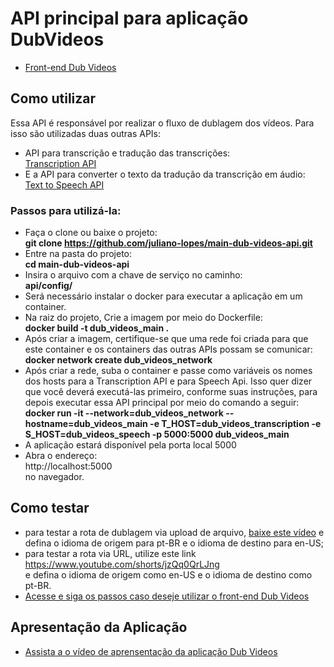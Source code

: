 # API principal para aplicação DubVideos
* [Front-end Dub Videos](https://github.com/juliano-lopes/dub-videos-front-end)

## Como utilizar
Essa API é responsável por realizar o fluxo de dublagem dos vídeos. Para isso são utilizadas duas outras APIs:  
* API para transcrição e tradução das transcrições:  
[Transcription API](https://github.com/juliano-lopes/transcription-api)  
* E a API para converter o texto da tradução da transcrição em áudio:  
[Text to Speech API](https://github.com/juliano-lopes/text-to-speech-api)  
### Passos para utilizá-la:
* Faça o clone ou baixe o projeto:  
**git clone https://github.com/juliano-lopes/main-dub-videos-api.git**  
* Entre na pasta do projeto:  
**cd main-dub-videos-api**  
* Insira o arquivo com a chave de serviço no caminho:  
**api/config/**
* Será necessário instalar o docker para executar a aplicação em um container.
* Na raiz do projeto, Crie a imagem por meio do Dockerfile:  
**docker build -t dub_videos_main .**  
* Após criar a imagem, certifique-se que uma rede foi criada para que este container e os containers das outras APIs possam se comunicar:
**docker network create dub_videos_network**
* Após criar a rede, suba o container e passe como variáveis os nomes dos hosts para a Transcription API e para Speech Api. Isso quer dizer que você deverá executá-las primeiro, conforme suas instruções, para depois executar essa API principal por meio do comando a seguir:  
**docker run -it --network=dub_videos_network --hostname=dub_videos_main -e T_HOST=dub_videos_transcription -e S_HOST=dub_videos_speech -p 5000:5000 dub_videos_main**  
* A aplicação estará disponível pela porta local 5000
* Abra o endereço:  
http://localhost:5000   
no navegador.  

 ## Como testar

 * para testar a rota de dublagem via upload de arquivo, [baixe este vídeo](https://drive.google.com/file/d/10UoBIsbx1xSGiYY-CP180pMAxoflLJWI/view?usp=sharing) e defina o idioma de origem para pt-BR e o idioma de destino para en-US;
 * para testar a rota via URL, utilize este link 
https://www.youtube.com/shorts/jzQq0QrLJng  
e defina o idioma de origem como en-US e o idioma de destino como pt-BR.
* [Acesse e siga os passos caso deseje utilizar o front-end Dub Videos](https://github.com/juliano-lopes/dub-videos-front-end)

## Apresentação da Aplicação
* [Assista a o vídeo de aprensentação da aplicação Dub Videos](https://youtu.be/ISk4ukqWnfg)